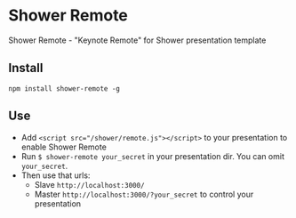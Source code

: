 # Shower Remote

Shower Remote - "Keynote Remote" for Shower presentation template

## Install

`npm install shower-remote -g`

## Use

  - Add `<script src="/shower/remote.js"></script>` to your presentation to enable Shower Remote
  - Run `$ shower-remote your_secret` in your presentation dir. You can omit `your_secret`.
  - Then use that urls:
    - Slave  `http://localhost:3000/`
    - Master `http://localhost:3000/?your_secret` to control your presentation
